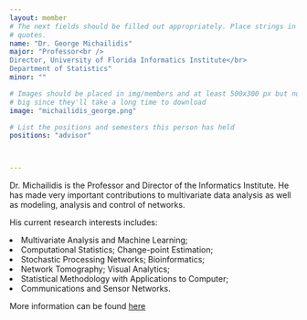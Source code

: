 ```yaml
---
layout: member
# The next fields should be filled out appropriately. Place strings in double 
# quotes.
name: "Dr. George Michailidis"
major: "Professor<br />
Director, University of Florida Informatics Institute</br>
Department of Statistics"
minor: ""

# Images should be placed in img/members and at least 500x300 px but not too
# big since they'll take a long time to download
image: "michailidis_george.png"

# List the positions and semesters this person has held
positions: "advisor"



---
```

Dr. Michailidis is the Professor and Director of the Informatics Institute. He has made very important contributions to multivariate data analysis as well as modeling, analysis and control of networks. 

His current research interests includes: 
<li>Multivariate Analysis and Machine Learning;</li>
<li>Computational Statistics; Change-point Estimation;</li>
<li>Stochastic Processing Networks; Bioinformatics;</li>
<li>Network Tomography; Visual Analytics;</li>
<li>Statistical Methodology with Applications to Computer;</li>
<li>Communications and Sensor Networks.</li>

More information can be found [here](http://www.stat.ufl.edu/personnel/Faculty%20Listing/)